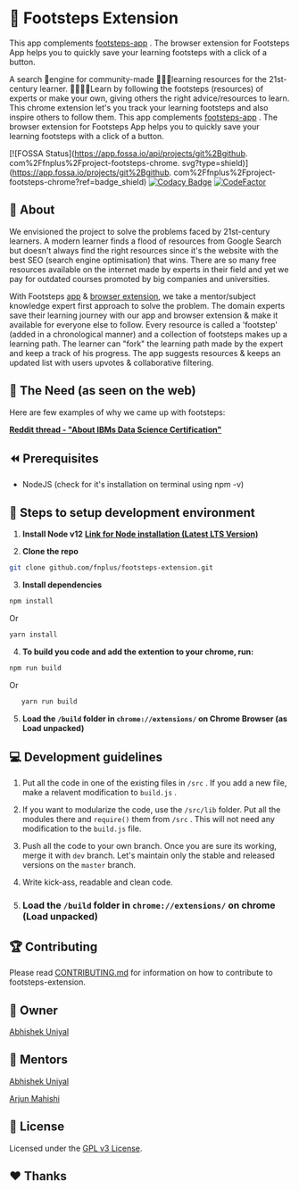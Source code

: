 # 👣 Footsteps Extension

This app complements [footsteps-app](https://github.com/fnplus/footsteps-app) . The browser extension for Footsteps App helps you to quickly save your learning footsteps with a click of a button.

A search 🔎engine for community-made 🧑‍🤝‍🧑learning resources for the 21st-century learner. 👨‍💻👩‍💻Learn by following the footsteps (resources) of experts or make your own, giving others the right advice/resources to learn. This chrome extension let's you track your learning footsteps and also inspire others to follow them. 
This app complements [footsteps-app](https://github.com/fnplus/footsteps-app) . The browser extension for Footsteps App helps you to quickly save your learning footsteps with a click of a button. 

[![FOSSA Status](https://app.fossa.io/api/projects/git%2Bgithub. com%2Ffnplus%2Fproject-footsteps-chrome. svg?type=shield)](https://app.fossa.io/projects/git%2Bgithub. com%2Ffnplus%2Fproject-footsteps-chrome?ref=badge_shield)
[![Codacy Badge](https://api.codacy.com/project/badge/Grade/d4e157de374b4db4a5277592bd6f4d7e)](https://www.codacy.com/manual/fnplus/footsteps-extension?utm_source=github.com&amp;utm_medium=referral&amp;utm_content=fnplus/footsteps-extension&amp;utm_campaign=Badge_Grade)
[![CodeFactor](https://www.codefactor.io/repository/github/fnplus/footsteps-extension/badge)](https://www.codefactor.io/repository/github/fnplus/footsteps-extension)

## 🤷 About

We envisioned the project to solve the problems faced by 21st-century learners. A modern learner finds a flood of resources from Google Search but doesn't always find the right resources since it's the website with the best SEO (search engine optimisation) that wins. There are so many free resources available on the internet made by experts in their field and yet we pay for outdated courses promoted by big companies and universities. 

With Footsteps [app](https://github.com/fnplus/footsteps-app) & [browser extension](https://github.com/fnplus/footsteps-extension), we take a mentor/subject knowledge expert first approach to solve the problem. The domain experts save their learning journey with our app and browser extension & make it available for everyone else to follow. Every resource is called a 'footstep' (added in a chronological manner) and a collection of footsteps makes up a learning path. The learner can "fork" the learning path made by the expert and keep a track of his progress. The app suggests resources & keeps an updated list with users upvotes & collaborative filtering. 

## 🧐 The Need (as seen on the web)

Here are few examples of why we came up with footsteps:

[**Reddit thread - "About IBMs Data Science Certification"**](https://www.reddit.com/r/datascience/comments/eleuz9/about_ibms_data_science_certification/)

## ⏪ Prerequisites

* NodeJS (check for it's installation on terminal using npm -v)

## 🚀 Steps to setup development environment
   1. **Install Node v12**
   [**Link for Node installation (Latest LTS Version)**](https://nodejs.org/en/download/)

   2. **Clone the repo**

   ```bash
   git clone github.com/fnplus/footsteps-extension.git
   ```

   3. **Install dependencies**

   ``` bash
   npm install
   ```

   Or

   ``` bash
   yarn install
   ```

   4. **To build you code and add the extention to your chrome, run:**

   ``` bash
   npm run build
   ```

   Or

``` bash
   yarn run build
   ```

   5. **Load the `/build` folder in `chrome://extensions/` on Chrome Browser (as Load unpacked)**

## 💻 Development guidelines

   1. Put all the code in one of the existing files in `/src` . If you add a new file, make a relavent modification to `build.js` . 

   2. If you want to modularize the code, use the `/src/lib` folder. Put all the modules there and `require()` them from `/src` . This will not need any modification to the `build.js` file. 

   3. Push all the code to your own branch. Once you are sure its working, merge it with `dev` branch. Let's maintain only the stable and released versions on the `master` branch. 

   4. Write kick-ass, readable and clean code.

   5.  ### Load the `/build` folder in `chrome://extensions/` on chrome (Load unpacked)

## 🏆 Contributing
Please read [CONTRIBUTING.md](https://github.com/fnplus/footsteps-extension/blob/master/CONTRIBUTING.md) for information on how to contribute to footsteps-extension.

## 👨 Owner

[Abhishek Uniyal](https://github.com/xlogix)

## 👬 Mentors

[Abhishek Uniyal](https://github.com/xlogix)

[Arjun Mahishi](https://github.com/arjunmahishi)

## 📜 License
Licensed under the [GPL v3 License](./LICENSE).

## ❤️ Thanks
